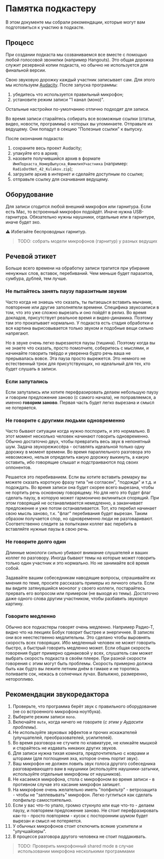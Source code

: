 # Памятка подкастеру

В этом документе мы собрали рекомендации, которые могут вам подготовиться к участию в подкасте.

## Процесс

При создании подкаста мы созваниваемся все вместе с помощью любой голосовой звонилки (например Hangouts). Это общая дорожка служит резервной копии подкаста, но обычно не используется для финальной версии.

Свою звуковую дорожку каждый участник записывает сам. Для этого мы используем [Audacity](https://www.audacityteam.org/). После запуска программы:

1. убедитесь что используется правильный микрофон;
2. установите режим записи "1 канал (моно)".

Остальные настройки по-умолчанию отлично подходят для записи.

Во время записи старайтесь собирать все возможные ссылки (статьи, видео, новости, программы) о которых вы упоминаете. Отправьте их ведущему. Они попадут в секцию "Полезные ссылки" к выпуску.

После окончания подкаста:

1. сохраните весь проект Audacity;
2. упакуйте его в архив;
3. назовите получившийся архив в формате `ИмяПодкаста_НомерВыпуска_ФамилияУчастника` (например: `RadioDotNet_42_Kulakov.zip`);
4. загрузите архив в интернет и сделайте доступным по ссылке;
5. отправьте ссылку для скачивания ведущему.

## Оборудование

Для записи сгодится любой внешний микрофон или гарнитура. Если есть Mac, то встроенный микрофон подойдёт. Иначе нужна USB-гарнитура. Обязательно нужны наушники, отдельные или в гарнитуре, иначе будет эхо.

⚠️ Избегайте беспроводных гарнитур.

> TODO: собрать модели микрофонов (гарнитур) у разных ведущих

## Речевой этикет

Больше всего времени на обработку записи тратится при убирание ненужных слов, вставок, перебиваний. Чем меньше будет паразитов, сумбура, дублей, тем лучше.

### Не пытайтесь занять паузу паразитным звуком

Часто когда не знаешь что сказать, ты пытаешься вставить мычание, повторение или другие заполнятели времени. Специфика звукозаписи в том, что это уже сложно вырезать и оно пойдёт в релиз. Во время докладов, присутствует реальное время и видео-динамика. Поэтому там это прокатывает нормально. У подкаста есть стадия обработки и вся картина вырисовывается только звуком и подобные вещи сильно напрягают.

Но в звуке очень легко вырезаются паузы (тишина). Поэтому когда вы не знаете что сказать, просто помолчите, соберитесь с мыслями, и начинайте говорить твёрдо и уверенна будто речь ваша не прерывалась вовсе. Эта пауза просто вырежется. Это немного не естественный трюк для присутствующих, но идеальный для тех, кто будет слушать в записи.

### Если запутались

Если запутались или хотите перефразировать делаем небольшую паузу и говорим предложение заново (с самого начала), не поправляемся, а именно **говорим заново**. Первая часть будет легко вырезана и смысл не потеряется.

### Не говорите с другими людьми одновременно

Часто бывают ситуации когда нужно поспорить, и это нормально. В этот момент несколько человек начинают говорить одновременно. Обычно достаточно двух, чтобы превратить весь звук в непонятный шум. Задача звукорежиссёра - оставлять идеальной только одну дорожку в момент времени. Во время параллельного разговора это невозможно, нельзя определить какую дорожку выкинуть, а какую оставить, ибо говорящие слышат и подстраиваются под своих оппонентов.

Решается это перебиванием. Если вы хотите вставить ремарку вы можете сказать короткую фразу типа "не согласен", "подожди" и т.д. и подождать. Во время записи она будет скорее всего вырезана, чтобы не портить речь основному говорящему. Но для него это будет флаг сделать паузу, в которую может гармонично вклиниться спорящий. При этом говорящий не останавливается немедленно, а заканчивает предложение и уже потом останавливается. Тот, кто перебил начинает свою мысль заново, т.к. "флаг" перебивания будет вырезан. Таким образом получается спор, но одновременно люди не разговаривают. Соответственно следите за попытками коллег вас перебить в вставляйте нужные паузы в свою речь. 

### Не говорите долго один

Длинные монологи сильно убивают внимание слушателей и ваших коллег по разговору. Иногда бывают темы на которые может говорить только один участник и это нормально. Но не занимайте всё время собой.

Задавайте вашим собеседникам наводящие вопросы, спрашивайте их мнения по теме, просите рассказать примеры из личного опыта. Если вы видите затянувшийся монолог у своего коллеги, постарайтесь прервать его вопросом или примером (не выходя из темы). Достаточно даже одного слова другим участником, чтобы разбавить звуковую картину.

### Говорите медленно

Обычно все подкастеры говорят очень медленно. Например Радио-Т, видно что на лекциях Бобук говорит быстрее и энергичнее. В записях они все неестественно медлительны. Это сделано чтобы выровнять скорость всех говорящих. Ибо медленный человек не может говорить быстро, а быстрый говорить медленно может. Если общая скорость говорения будет примерно одинаковой у всех, слушатель сам может выбрать скорость подкаста в своём плеере. При разной скорости говорения с этим могут быть проблемы. Скорость примерно должна быть как будто вы лежите летним днём в гамаке и не торопясь попиваете сок, нежась в солнечных лучах. Вальяжно, размеренно, неторопливо.

## Рекомендации звукоредактора

1. Проверьте, что программа берёт звук с правильного оборудование (не со встроенного микрофона ноутбука).
1. Выберите режим записи `mono`.
1. Включайте `mute`, когда ничего не говорите (*с этим у Аудасити проблемы*).
1. Не используйте звуковых эффектов и прочих искажателей (улучшателей, преобразователей, усилителей).
1. Во время разговора не стучите по клавиатуре, не кликайте мышкой и старайтесь не издавать никаких других звуков.
1. Для записи нужна тихая комната, предпочтительно с коврами и шторами (для поглощения эха, которое очень портит звук).
1. Ваш микрофон не должен ловить звук голоса другого собеседника разговаривающего вам в наушники (используйте наушники-затычки, используйте отдельные микрофоны от наушников).
1. Не касаемся микрофона, стола с микрофоном во время записи - в противном случае это касание микрофон запишет.
1. На микрофоне очень желательно иметь "попфильтр" - ветрозащита - чтобы не "заплевывать" микрофон. Легко гуглиться как сделать попфильтр самостоятельно.
1. Если у вас что-то упало, громко стукнуло или еще что-то - делаем паузу, и повторяем предложение заново. Не стоит перефразировать как-то - просто повторяем - кусок с посторонним шумом будет вырезан и смысл не потеряется.
1. У обычных микрофонов стоит отключить всякие усилители и "улучшайзеры".
1. В процессе разговора другого человека не стоит поддакивать.

> TODO: Проверить микрофонный shared mode в случае использовании микрофона несколькими программами
